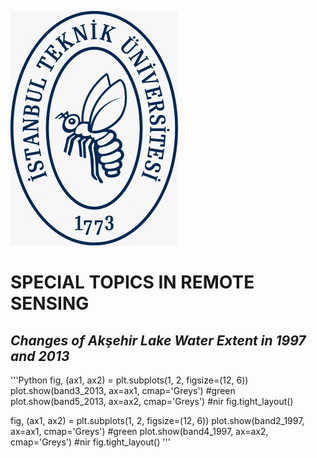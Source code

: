 ![itulogo](itulogo.jpeg)
# SPECIAL TOPICS IN REMOTE SENSING
## *Changes of Akşehir Lake Water Extent in 1997 and 2013*
'''Python
fig, (ax1, ax2) = plt.subplots(1, 2, figsize=(12, 6))
plot.show(band3_2013, ax=ax1, cmap='Greys') #green
plot.show(band5_2013, ax=ax2, cmap='Greys') #nir
fig.tight_layout()

fig, (ax1, ax2) = plt.subplots(1, 2, figsize=(12, 6))
plot.show(band2_1997, ax=ax1, cmap='Greys') #green
plot.show(band4_1997, ax=ax2, cmap='Greys') #nir
fig.tight_layout()
'''
